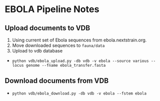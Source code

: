 # EBOLA Pipeline Notes

## Upload documents to VDB

1. Using current set of Ebola sequences from ebola.nextstrain.org.
2. Move downloaded sequences to `fauna/data`
3. Upload to vdb database
  * `python vdb/ebola_upload.py -db vdb -v ebola --source various --locus genome --fname ebola_transfer.fasta`

## Download documents from VDB
  * `python vdb/ebola_download.py -db vdb -v ebola --fstem ebola`
